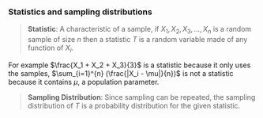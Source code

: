 ### Statistics and sampling distributions

> **Statistic**: A characteristic of a sample, if $X_1, X_2, X_3, ..., X_n$ is a random sample of size $n$ then a statistic $T$ is a random variable made of any function of $X_i$.

For example $\frac{X_1 + X_2 + X_3}{3}$ is a statistic because it only uses the samples, $\sum_{i=1}^{n} (\frac{|X_i - \mu|}{n})$ is not a statistic because it contains $\mu$, a population parameter.

> **Sampling Distribution**: Since sampling can be repeated, the sampling distribution of $T$ is a probability distribution for the given statistic.